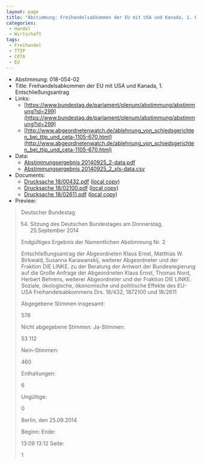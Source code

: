 ```yaml
---
layout: page
title: "Abstimmung: Freihandelsabkommen der EU mit USA und Kanada, 1. Entschließungsantrag"
categories:
 - Handel
 - Wirtschaft
tags:
 - Freihandel
 - TTIP
 - CETA
 - EU
---
```


* Abstimmung: 018-054-02
* Title: Freihandelsabkommen der EU mit USA und Kanada, 1. Entschließungsantrag
* Links: 
    * [https://www.bundestag.de/parlament/plenum/abstimmung/abstimmung?id=299](https://www.bundestag.de/parlament/plenum/abstimmung/abstimmung?id=299)
    * [http://www.abgeordnetenwatch.de/ablehnung_von_schiedsgerichten_bei_ttip_und_ceta-1105-670.html](http://www.abgeordnetenwatch.de/ablehnung_von_schiedsgerichten_bei_ttip_und_ceta-1105-670.html)
* Data: 
    * [Abstimmungsergebnis 20140925_2-data.pdf](/res/abstimmungsliste/20140925_2-data.pdf)
    * [Abstimmungsergebnis 20140925_2_xls-data.csv](/res/abstimmungsliste/analyses/20140925_2_xls-data.csv)
* Documents: 
    * [Drucksache 18/00432.pdf](http://dip21.bundestag.de/dip21/btd/18/004/1800432.pdf) ([local copy](/res/abstimmungsdaten/018-054-02/1800432.pdf))
    * [Drucksache 18/02100.pdf](http://dip21.bundestag.de/dip21/btd/18/021/1802100.pdf) ([local copy](/res/abstimmungsdaten/018-054-02/1802100.pdf))
    * [Drucksache 18/02611.pdf](http://dip21.bundestag.de/dip21/btd/18/026/1802611.pdf) ([local copy](/res/abstimmungsdaten/018-054-02/1802611.pdf))
* Preview: 
> Deutscher Bundestag
> 
> 54. Sitzung des Deutschen Bundestages
> am Donnerstag, 25.September 2014
> 
> Endgültiges Ergebnis der Namentlichen Abstimmung Nr. 2
> 
> Entschließungsantrag der Abgeordneten Klaus Ernst, Matthias W. Birkwald, Susanna
> Karawanskij, weiterer Abgeordneter und der Fraktion DIE LINKE.
> zu der Beratung der Antwort der Bundesregierung auf die Große Anfrage der Abgeordneten
> Klaus Ernst, Thomas Nord, Herbert Behrens, weiterer Abgeordneter und der Fraktion DIE
> LINKE.
> Soziale, ökologische, ökonomische und poltitische Effekte des EU-USA
> Freihandelsabkommens
> Drs. 18/432, 1872100 und 18/2611
> 
> Abgegebene Stimmen insgesamt:
> 
> 578
> 
> Nicht abgegebene Stimmen:
> Ja-Stimmen:
> 
> 53
> 112
> 
> Nein-Stimmen:
> 
> 460
> 
> Enthaltungen:
> 
> 6
> 
> Ungültige:
> 
> 0
> 
> Berlin, den 25.09.2014
> 
> Beginn:
> Ende:
> 
> 13:09
> 13:12
> Seite:
> 
> 1
> 
> 

